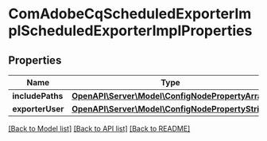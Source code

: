 # ComAdobeCqScheduledExporterImplScheduledExporterImplProperties

## Properties
Name | Type | Description | Notes
------------ | ------------- | ------------- | -------------
**includePaths** | [**OpenAPI\Server\Model\ConfigNodePropertyArray**](ConfigNodePropertyArray.md) |  | [optional] 
**exporterUser** | [**OpenAPI\Server\Model\ConfigNodePropertyString**](ConfigNodePropertyString.md) |  | [optional] 

[[Back to Model list]](../README.md#documentation-for-models) [[Back to API list]](../README.md#documentation-for-api-endpoints) [[Back to README]](../README.md)


